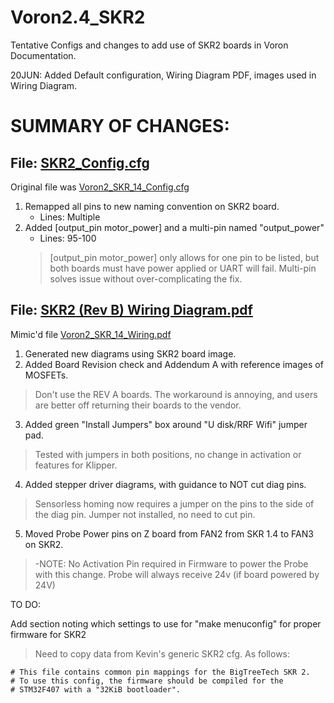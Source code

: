 # Voron2.4_SKR2
Tentative Configs and changes to add use of SKR2 boards in Voron Documentation.

20JUN: Added Default configuration, Wiring Diagram PDF, images used in Wiring Diagram.

# SUMMARY OF CHANGES:
## File: [SKR2_Config.cfg](https://github.com/Zearkos/Voron2.4_SKR2/blob/main/Voron2_SKR2_Config.cfg)
Original file was [Voron2_SKR_14_Config.cfg](https://github.com/VoronDesign/Voron-2/blob/Voron2.4/firmware/klipper_configurations/SKR_1.4/Voron2_SKR_14_Config.cfg)

1. Remapped all pins to new naming convention on SKR2 board.
	- Lines: Multiple
2. Added [output_pin motor_power] and a multi-pin named "output_power"  		
	- Lines: 95-100
	> [output_pin motor_power] only allows for one pin to be listed, but both boards must have power applied or UART will fail.  Multi-pin solves issue without over-complicating the fix.
	
## File: [SKR2 (Rev B) Wiring Diagram.pdf](https://github.com/Zearkos/Voron2.4_SKR2/blob/main/SKR2%20(Rev%20B)%20Wiring%20Diagram.pdf)
Mimic'd file [Voron2_SKR_14_Wiring.pdf](https://github.com/VoronDesign/Voron-2/blob/Voron2.4/firmware/klipper_configurations/SKR_1.4/Voron2_SKR_14_Wiring.pdf)
1. Generated new diagrams using SKR2 board image.
2. Added Board Revision check and Addendum A with reference images of MOSFETs.
> Don't use the REV A boards.  The workaround is annoying, and users are better off returning their boards to the vendor.
3. Added green "Install Jumpers" box around "U disk/RRF Wifi" jumper pad. 
> Tested with jumpers in both positions, no change in activation or features for Klipper. 
4. Added stepper driver diagrams, with guidance to NOT cut diag pins.
>Sensorless homing now requires a jumper on the pins to the side of the diag pin.  Jumper not installed, no need to cut pin.
5. Moved Probe Power pins on Z board from FAN2 from SKR 1.4 to FAN3 on SKR2.
> -NOTE: No Activation Pin required in Firmware to power the Probe with this change.  Probe will always receive 24v (if board powered by 24V)

TO DO:

Add section noting which settings to use for "make menuconfig" for proper firmware for SKR2
> Need to copy data from Kevin's generic SKR2 cfg.  As follows:
```
# This file contains common pin mappings for the BigTreeTech SKR 2.
# To use this config, the firmware should be compiled for the
# STM32F407 with a "32KiB bootloader".
```

      
